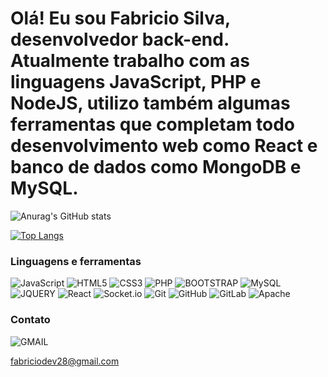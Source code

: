 # Olá! Eu sou Fabricio Silva, desenvolvedor back-end. Atualmente trabalho com as linguagens JavaScript, PHP e NodeJS, utilizo também algumas ferramentas que completam todo desenvolvimento web como React e banco de dados como MongoDB e MySQL.
![Anurag's GitHub stats](https://github-readme-stats.vercel.app/api?username=fabriciodev28&show_icons=true&theme=tokyonight)

[![Top Langs](https://github-readme-stats.vercel.app/api/top-langs/?username=fabriciodev28&layout=donut&theme=tokyonight)](https://github.com/anuraghazra/github-readme-stats)

### Linguagens e ferramentas
![JavaScript](https://img.shields.io/badge/JavaScript-F7DF1E?style=for-the-badge&logo=javascript&logoColor=black) ![HTML5](https://img.shields.io/badge/HTML5-E34F26?style=for-the-badge&logo=html5&logoColor=white) ![CSS3](https://img.shields.io/badge/CSS3-1572B6?style=for-the-badge&logo=css3&logoColor=white) ![PHP](https://img.shields.io/badge/PHP-777BB4?style=for-the-badge&logo=php&logoColor=white) ![BOOTSTRAP](https://img.shields.io/badge/Bootstrap-563D7C?style=for-the-badge&logo=bootstrap&logoColor=white) ![MySQL](https://img.shields.io/badge/MySQL-00000F?style=for-the-badge&logo=mysql&logoColor=white) ![JQUERY](https://img.shields.io/badge/jQuery-0769AD?style=for-the-badge&logo=jquery&logoColor=white) ![React](https://img.shields.io/badge/react-%2320232a.svg?style=for-the-badge&logo=react&logoColor=%2361DAFB) ![Socket.io](https://img.shields.io/badge/Socket.io-black?style=for-the-badge&logo=socket.io&badgeColor=010101) ![Git](https://img.shields.io/badge/git-%23F05033.svg?style=for-the-badge&logo=git&logoColor=white) ![GitHub](https://img.shields.io/badge/github-%23121011.svg?style=for-the-badge&logo=github&logoColor=white) ![GitLab](https://img.shields.io/badge/gitlab-%23181717.svg?style=for-the-badge&logo=gitlab&logoColor=white) ![Apache](https://img.shields.io/badge/apache-%23D42029.svg?style=for-the-badge&logo=apache&logoColor=white)

### Contato
![GMAIL](https://img.shields.io/badge/Gmail-D14836?style=for-the-badge&logo=gmail&logoColor=white) 

fabriciodev28@gmail.com
